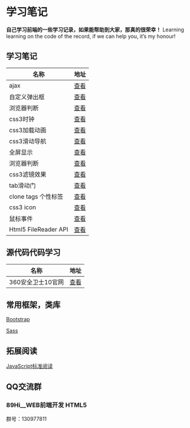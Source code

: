 # 学习笔记

**自己学习前端的一些学习记录，如果能帮助到大家，那真的很荣幸！**
Learning learning on the code of the record, if we can help you, it’s my honour!

## 学习笔记

名称 | 地址
---- | ----
ajax | [查看](https://github.com/dctxf/learn/ajax)
自定义弹出框 | [查看](https://github.com/dctxf/learn/alert)
浏览器判断 | [查看](https://github.com/dctxf/learn/ifbrowser)
css3时钟 | [查看](http://dctxf.github.io/learn/clock)
css3加载动画 | [查看](http://dctxf.github.io/learn/css3)
css3滑动导航 | [查看](http://dctxf.github.io/learn/nav)
全屏显示 | [查看](http://dctxf.github.io/learn/fullscreen)
浏览器判断 | [查看](http://dctxf.github.io/learn/browser-determine)
css3滤镜效果 | [查看](http://dctxf.github.io/learn/filter)
tab滑动门 | [查看](http://dctxf.github.io/learn/tab)
clone tags 个性标签 | [查看](http://dctxf.github.io/learn/clone-tag)
css3 icon | [查看](http://dctxf.github.io/learn/css3-icon)
鼠标事件 | [查看](http://dctxf.github.io/learn/mousewheel)
Html5 FileReader API | [查看](http://dctxf.github.io/learn/file-reader)

## 源代码代码学习

名称 | 地址
---- | ----
360安全卫士10官网 | [查看](https://github.com/dctxf/learn/tree/master/360)

## 常用框架，类库

[Bootstrap](http://www.bootcss.com/)

[Sass](http://sass-lang.com/)

## 拓展阅读

[JavaScript标准阅读](https://github.com/yuche/javascript)

## QQ交流群

### 89Hi__WEB前端开发 HTML5

群号：130977811

